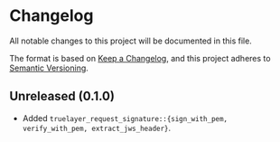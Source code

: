 # Changelog
All notable changes to this project will be documented in this file.

The format is based on [Keep a Changelog](https://keepachangelog.com/en/1.0.0/),
and this project adheres to [Semantic Versioning](https://semver.org/spec/v2.0.0.html).

## Unreleased (0.1.0)
* Added `truelayer_request_signature::{sign_with_pem, verify_with_pem, extract_jws_header}`.
